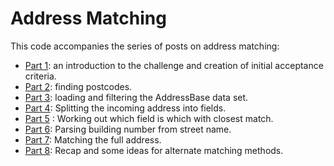 # Address Matching

This code accompanies the series of posts on address matching:

- [Part 1](https://snape.me/2024/08/address-matching-1-scope): an introduction to the challenge and creation of initial acceptance criteria.
- [Part 2](https://snape.me/2024/08/address-matching-2-postcodes): finding postcodes.
- [Part 3](https://snape.me/2024/08/address-matching-3-filter): loading and filtering the AddressBase data set.
- [Part 4](https://snape.me/2024/08/address-matching-4-field-splitting): Splitting the incoming address into fields.
- [Part 5](https://snape.me/2024/08/address-matching-5-closest-match) : Working out which field is which with closest match.
- [Part 6](https://snape.me/2024/08/address-matching-6-building-number): Parsing building number from street name.
- [Part 7](https://snape.me/2024/08/address-matching-7-full-match): Matching the full address.
- [Part 8](https://snape.me/2024/11/address-matching-8-alternate-methods): Recap and some ideas for alternate matching methods.
